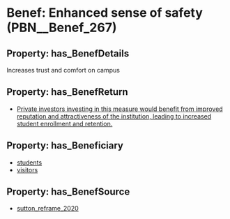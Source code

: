 # Benef: __Enhanced sense of safety__ (PBN__Benef_267)

## Property: has_BenefDetails

Increases trust and comfort on campus

## Property: has_BenefReturn

* [Private investors investing in this measure would benefit from improved reputation and attractiveness of the institution, leading to increased student enrollment and retention.](../BenefReturn/PBN__BenefReturn_279)

## Property: has_Beneficiary

* [students](../Stakeholder/PBN__Stakeholder_101)
* [visitors](../Stakeholder/PBN__Stakeholder_118)

## Property: has_BenefSource

* [sutton_reframe_2020](../Article/PBN__Article_53)

